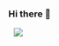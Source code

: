 ### Hi there 👋

<!--
**Harborseal92/Harborseal92** is a ✨ _special_ ✨ repository because its `README.md` (this file) appears on your GitHub profile.

Here are some ideas to get you started:

- 🔭 I’m currently working on ...
- 🌱 I’m currently learning ...
- 👯 I’m looking to collaborate on ...
- 🤔 I’m looking for help with ...
- 💬 Ask me about ...
- 📫 How to reach me: ...
- 😄 Pronouns: ...
- ⚡ Fun fact: ...
-->
<img src="https://img.shields.io/badge/ㅔpython-3776AB?style=flat-square&logo=python&logoColor=white" style="height : auto; margin-left : 10px; margin-right : 10px;"/>
